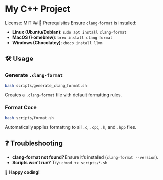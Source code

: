 # My C++ Project

License: MIT ## 📌 Prerequisites
Ensure `clang-format` is installed:

- **Linux (Ubuntu/Debian)**: `sudo apt install clang-format`
- **MacOS (Homebrew)**: `brew install clang-format`
- **Windows (Chocolatey)**: `choco install llvm`

## 🛠 Usage

### **Generate `.clang-format`**
```sh
bash scripts/generate_clang_format.sh
```
Creates a `.clang-format` file with default formatting rules.

### **Format Code**
```sh
bash scripts/format.sh
```
Automatically applies formatting to all `.c`, `.cpp`, `.h`, and `.hpp` files.

## ❓ Troubleshooting
- **clang-format not found?** Ensure it’s installed (`clang-format --version`).
- **Scripts won’t run?** Try: `chmod +x scripts/*.sh`

🚀 **Happy coding!**
